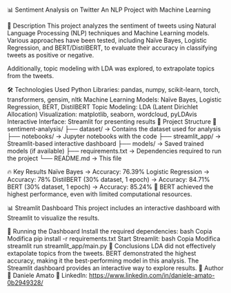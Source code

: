 📊 Sentiment Analysis on Twitter
An NLP Project with Machine Learning

📌 Description
This project analyzes the sentiment of tweets using Natural Language Processing (NLP) techniques and Machine Learning models. Various approaches have been tested, including Naïve Bayes, Logistic Regression, and BERT/DistilBERT, to evaluate their accuracy in classifying tweets as positive or negative.

Additionally, topic modeling with LDA was explored, to extrapolate topics from the tweets.

🛠️ Technologies Used
Python Libraries: pandas, numpy, scikit-learn, torch, transformers, gensim, nltk
Machine Learning Models: Naïve Bayes, Logistic Regression, BERT, DistilBERT
Topic Modeling: LDA (Latent Dirichlet Allocation)
Visualization: matplotlib, seaborn, wordcloud, pyLDAvis
Interactive Interface: Streamlit for presenting results
🚀 Project Structure
📂 sentiment-analysis/
├── dataset/ → Contains the dataset used for analysis
├── notebooks/ → Jupyter notebooks with the code
├── streamlit_app/ → Streamlit-based interactive dashboard
├── models/ → Saved trained models (if available)
├── requirements.txt → Dependencies required to run the project
└── README.md → This file

🔥 Key Results
Naïve Bayes → Accuracy: 76.39%
Logistic Regression → Accuracy: 78%
DistilBERT (30% dataset, 1 epoch) → Accuracy: 84.71%
BERT (30% dataset, 1 epoch) → Accuracy: 85.24%
🔹 BERT achieved the highest performance, even with limited computational resources.

📊 Streamlit Dashboard
This project includes an interactive dashboard with Streamlit to visualize the results.

🔹 Running the Dashboard
Install the required dependencies:
bash
Copia
Modifica
pip install -r requirements.txt
Start Streamlit:
bash
Copia
Modifica
streamlit run streamlit_app/main.py
📝 Conclusions
LDA did not effectively extapolate topics from the tweets.
BERT demonstrated the highest accuracy, making it the best-performing model in this analysis.
The Streamlit dashboard provides an interactive way to explore results.
📌 Author
📧 Daniele Amato
💼 LinkedIn: https://www.linkedin.com/in/daniele-amato-0b2949328/
